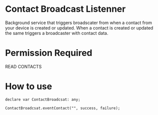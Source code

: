 Contact Broadcast Listenner
====

Background service that triggers broadscater from when a contact from your device is created or updated.
When a contact is created or updated the same triggers a broadcaster with contact data.


Permission Required
===
READ CONTACTS


How to use
===

```
declare var ContactBroadcsat: any;
```

```
ContactBroadcsat.eventContact("", success, failure);
```




